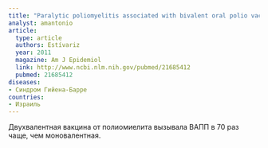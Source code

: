 ```yaml
---
title: "Paralytic poliomyelitis associated with bivalent oral polio vaccines occurs at a rate over up to 70-fold higher than monovalent oral polio vaccine in Hungary"
analyst: amantonio
article:
  type: article
  authors: Estívariz
  year: 2011
  magazine: Am J Epidemiol
  link: http://www.ncbi.nlm.nih.gov/pubmed/21685412
  pubmed: 21685412
diseases:
- Синдром Гийена-Барре
countries:
- Израиль
---
```


Двухвалентная вакцина от полиомиелита вызывала ВАПП в 70 раз чаще, чем моновалентная.
